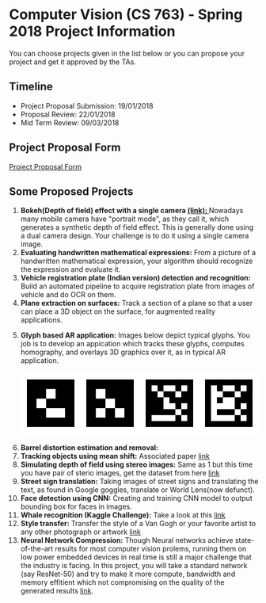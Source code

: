<h1>Computer Vision (CS 763) - Spring 2018 Project Information</h1>
You can choose projects given in the list below or you can propose your project and get it approved by the TAs.
<h2>Timeline</h2>
<ul>
  <li>Project Proposal Submission: 19/01/2018
  <li>Proposal Review: 22/01/2018
  <li>Mid Term Review: 09/03/2018
</ul>

<h2>Project Proposal Form</h2>
<a href="https://docs.google.com/forms/d/e/1FAIpQLSfGj--GVldmIWVZFAisMirPZEE6S3a1cEYjTHsiNXm__GPpFg/viewform">Project Proposal Form</a>

<h2>Some Proposed Projects</h2>
<ol>
<li><b>Bokeh(Depth of field) effect with a single camera <a href="https://en.wikipedia.org/wiki/Bokeh">(link): </b></a>Nowadays many mobile camera have "portrait mode", as they call it, which generates a synthetic depth of field effect. This is generally done using a dual camera design. Your challenge is to do it using a single camera image.
<li><b>Evaluating handwritten mathematical expressions:</b> From a picture of a handwritten mathematical expression, your algorithm should recognize the expression and evaluate it.
<li><b>Vehicle registration plate (Indian version) detection and recognition:</b> Build an automated pipeline to acquire registration plate from images of vehicle and do OCR on them.
<li><b>Plane extraction on surfaces:</b> Track a section of a plane so that a user can place a 3D object on the surface, for augmented reality applications.
<li><p><b>Glyph based AR application:</b> Images below depict typical glyphs. You job is to develop an appication which tracks these glyphs, computes homography, and overlays 3D graphics over it, as in typical AR application.</p><p align="center"> <img src="glyphs_sample.png"></p>
<li><b>Barrel distortion estimation and removal:</b> 
<li><b>Tracking objects using mean shift:</b> Associated paper <a href="http://comaniciu.net/Papers/MsTracking.pdf">link</a>
<li><b>Simulating depth of field using stereo images:</b> Same as 1 but this time you have pair of sterio images, get the dataset from here <a href="http://vision.middlebury.edu/stereo/data/2014/">link</a>
<li><b>Street sign translation:</b> Taking images of street signs and translating the text, as found in Google goggles, translate or World Lens(now defunct).
<li><b>Face detection using CNN:</b> Creating and training CNN model to output bounding box for faces in images.
<li><b>Whale recognition (Kaggle Challenge):</b> Take a look at this <a href="https://www.kaggle.com/c/noaa-right-whale-recognition">link</a>
<li><b>Style transfer:</b> Transfer the style of a Van Gogh or your favorite artist to any other photograph or artwork <a href="http://genekogan.com/images/style-transfer/ml_cubist_expressionist_impressionist.jpg">link</a>
<li><b>Neural Network Compression:</b> Though Neural networks achieve state-of-the-art results for most computer vision prolems, running them on low power embedded devices in real time is still a major challenge that the industry is facing. In this project, you will take a standard network (say ResNet-50) and try to make it more compute, bandwidth and memory effitient which not compromising on the quality of the generated results  <a href="https://arxiv.org/abs/1510.00149">link</a>.

</ol>
